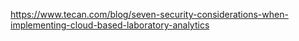 https://www.tecan.com/blog/seven-security-considerations-when-implementing-cloud-based-laboratory-analytics